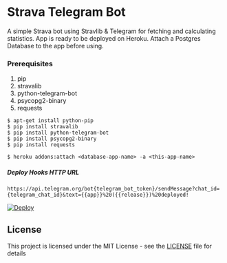 # Strava Telegram Bot

A simple Strava bot using Stravlib & Telegram for fetching and calculating statistics. App is ready to be deployed on Heroku. Attach a Postgres Database to the app before using.

### Prerequisites

1. pip
2. stravalib
3. python-telegram-bot
4. psycopg2-binary
5. requests

```
$ apt-get install python-pip
$ pip install stravalib
$ pip install python-telegram-bot
$ pip install psycopg2-binary
$ pip install requests
```

```
$ heroku addons:attach <database-app-name> -a <this-app-name>
```

##### Deploy Hooks HTTP URL
```
https://api.telegram.org/bot{telegram_bot_token}/sendMessage?chat_id={telegram_chat_id}&text={{app}}%20({{release}})%20deployed!
```

[![Deploy](https://www.herokucdn.com/deploy/button.svg)](https://heroku.com/deploy?template=https://github.com/panchambharadwaj/strava-telegram-bot)

## License

This project is licensed under the MIT License - see the [LICENSE](https://github.com/panchambharadwaj/strava-telegram-bot/blob/master/LICENSE) file for details